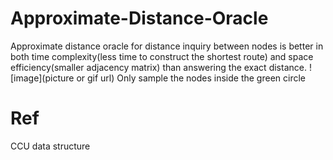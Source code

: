 # Approximate-Distance-Oracle
Approximate distance oracle for distance inquiry between nodes is better in both time complexity(less time to construct the shortest route) and space efficiency(smaller adjacency matrix) than answering the exact distance. 
![image](picture or gif url)
Only sample the nodes inside the green circle
# Ref
CCU data structure
